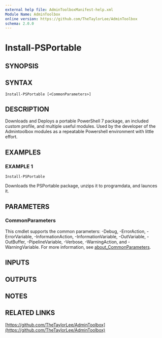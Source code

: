 ```yaml
---
external help file: AdminToolboxManifest-help.xml
Module Name: AdminToolbox
online version: https://github.com/TheTaylorLee/AdminToolbox
schema: 2.0.0
---
```


# Install-PSPortable

## SYNOPSIS

## SYNTAX

```
Install-PSPortable [<CommonParameters>]
```

## DESCRIPTION
Downloads and Deploys a portable PowerShell 7 package, an included custom profile, and multiple useful modules.
Used by the developer of the Admintoolbox modules as a repeatable Powershell environment with little effort.

## EXAMPLES

### EXAMPLE 1
```
Install-PSPortable
```

Downloads the PSPortable package, unzips it to programdata, and launces it.

## PARAMETERS

### CommonParameters
This cmdlet supports the common parameters: -Debug, -ErrorAction, -ErrorVariable, -InformationAction, -InformationVariable, -OutVariable, -OutBuffer, -PipelineVariable, -Verbose, -WarningAction, and -WarningVariable. For more information, see [about_CommonParameters](http://go.microsoft.com/fwlink/?LinkID=113216).

## INPUTS

## OUTPUTS

## NOTES

## RELATED LINKS

[https://github.com/TheTaylorLee/AdminToolbox](https://github.com/TheTaylorLee/AdminToolbox)

